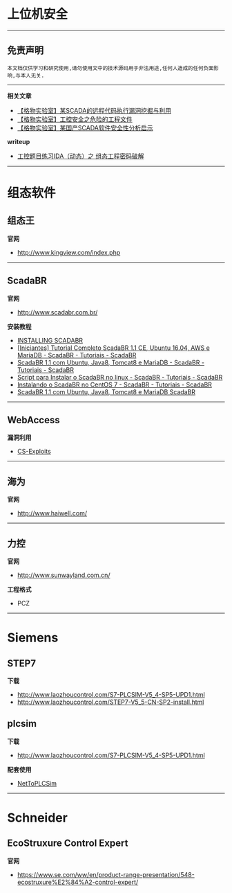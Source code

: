 # 上位机安全

---

## 免责声明

`本文档仅供学习和研究使用,请勿使用文中的技术源码用于非法用途,任何人造成的任何负面影响,与本人无关.`

---

**相关文章**
- [【格物实验室】某SCADA的远程代码执行漏洞挖掘与利用](http://blog.nsfocus.net/scada-vulnerability-mining-0102/)
- [【格物实验室】工控安全之危险的工程文件](http://blog.nsfocus.net/ics-project-files-0102/)
- [【格物实验室】某国产SCADA软件安全性分析启示](http://blog.nsfocus.net/scada-security-assessment-1118/)

**writeup**
- [工控题目练习IDA（动态）之 组态工程密码破解](https://xuanxuanblingbling.github.io/ics/2019/07/29/ics3/)

---

# 组态软件
## 组态王

**官网**
- http://www.kingview.com/index.php

---

## ScadaBR

**官网**
- http://www.scadabr.com.br/

**安装教程**
- [INSTALLING SCADABR](https://www.openplcproject.com/reference/scadabr/)
- [[Iniciantes] Tutorial Completo ScadaBR 1.1 CE, Ubuntu 16.04, AWS e MariaDB - ScadaBR - Tutoriais - ScadaBR](http://forum.scadabr.com.br/t/iniciantes-tutorial-completo-scadabr-1-1-ce-ubuntu-16-04-aws-e-mariadb/1975)
- [ScadaBR 1.1 com Ubuntu, Java8, Tomcat8 e MariaDB - ScadaBR - Tutoriais - ScadaBR](http://forum.scadabr.com.br/t/scadabr-1-1-com-ubuntu-java8-tomcat8-e-mariadb/1212)
- [Script para Instalar o ScadaBR no linux - ScadaBR - Tutoriais - ScadaBR](http://forum.scadabr.com.br/t/script-para-instalar-o-scadabr-no-linux/1300)
- [Instalando o ScadaBR no CentOS 7 - ScadaBR - Tutoriais - ScadaBR](http://forum.scadabr.com.br/t/instalando-o-scadabr-no-centos-7/1926)
- [ScadaBR 1.1 com Ubuntu, Java8, Tomcat8 e MariaDB  ScadaBR](http://www.scadabr.com.br/index.php/2017/06/06/scadabr-1-1-com-ubuntu-java8-tomcat8-e-mariadb/)

---

## WebAccess

**漏洞利用**
- [CS-Exploits](../RedTeam/软件服务安全/CS-Exploits.md#webaccess)

---

## 海为

**官网**
- http://www.haiwell.com/

---

## 力控

**官网**
- http://www.sunwayland.com.cn/

**工程格式**
- PCZ

---

# Siemens

## STEP7

**下载**
- http://www.laozhoucontrol.com/S7-PLCSIM-V5_4-SP5-UPD1.html
- http://www.laozhoucontrol.com/STEP7-V5_5-CN-SP2-install.html

## plcsim

**下载**
- http://www.laozhoucontrol.com/S7-PLCSIM-V5_4-SP5-UPD1.html

**配套使用**
- [NetToPLCSim](https://sourceforge.net/projects/nettoplcsim/)

---

# Schneider

## EcoStruxure Control Expert

**官网**
- https://www.se.com/ww/en/product-range-presentation/548-ecostruxure%E2%84%A2-control-expert/

